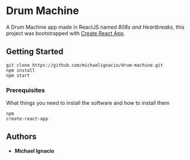 # Drum Machine

A Drum Machine app made in ReactJS named *808s and Heartbreaks*, this project was bootstrapped with [Create React App](https://github.com/facebookincubator/create-react-app).

## Getting Started

```
git clone https://github.com/michaelignacio/drum-machine.git
npm install
npm start
```

### Prerequisites

What things you need to install the software and how to install them

```
npm
create-react-app
```

## Authors

* **Michael Ignacio** 

